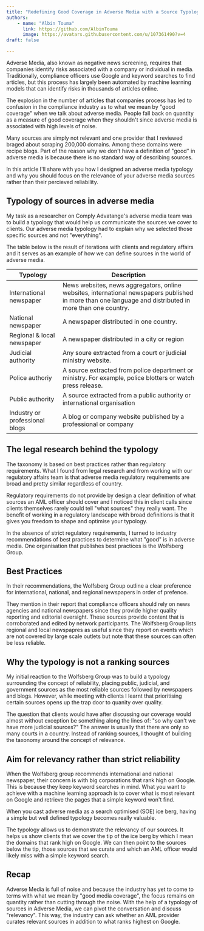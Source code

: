 ```yaml
---
title: "Redefining Good Coverage in Adverse Media with a Source Typology"
authors: 
    - name: "Albin Touma"
      link: https://github.com/AlbinTouma
      image: https://avatars.githubusercontent.com/u/107361490?v=4
draft: false

---
```



Adverse Media, also known as negative news screening, requires that companies identify risks associated with a company or individual in media. Traditionally, compliance officers use Google and keyword searches to find articles, but this process has largely been automated by machine learning models that can identify risks in thousands of articles online. 

The explosion in the number of articles that companies process has led to confusion in the compliance industry as to what we mean by "good coverage" when we talk about adverse media. People fall back on quantity as a measure of good coverage when they shouldn't since adverse media is associated with high levels of noise. 

Many sources are simply not relevant and one provider that I reviewed braged about scraping 200,000 domains. Among these domains were recipe blogs. Part of the reason why we don't have a definition of "good" in adverse media is because there is no standard way of describing sources.


In this article I'll share with you how I designed an adverse media typology and why you should focus on the relevance of your adverse media sources rather than their percieved reliability. 



## Typology of sources in adverse media

My task as a researcher on Comply Advatange's adverse media team was to build a typology that would help us communicate the sources we cover to clients. Our adverse media typology had to explain why we selected those specific sources and not "everything". 

The table below is the result of iterations with clients and regulatory affairs and it serves as an example of how we can define sources in the world of adverse media. 

Typology | Description
---|---
International newspaper | News websites, news aggregators, online websites, international newspapers published in more than one language and distributed in more than one country. |
National newspaper | A newspaper distributed in one country.|
Regional & local newspaper | A newspaper distributed in a city or region |
Judicial authority | Any soure extracted from a court or judicial ministry website. |
Police authoriy | A source extracted from police department or ministry. For example, police blotters or watch press release. |
Public authority | A source extracted from a public authority or international organisation |
Industry or professional blogs | A blog or company website published by a professional or company |

## The legal research behind the typology

The taxonomy is based on best practices rather than regulatory requirements. What I found from legal research and from working with our regulatory affairs team is that adverse media regulatory requirements are broad and pretty similar regardless of country. 

Regulatory requirements do not provide by design a clear definition of what sources an AML officer should cover and I noticed this in client calls since clients themselves rarely could tell "what sources" they really want. The benefit of working in a regulatory landscape with broad definitions is that it gives you freedom to shape and optimise your typology. 

In the absence of strict regulatory requirements, I turned to industry recommendations of best practices to determine what "good" is in adverse media. One organisation that publishes best practices is the Wolfsberg Group.
 
## Best Practices 

In their recommendations, the Wolfsberg Group outline a clear preference for international, national, and regional newspapers in order of prefence.

They mention in their report that compliance officers should rely on news agencies and national newspapers since they provide higher quality reporting and editorial oversight. These sources provide content that is corroborated and edited by network participants. The Wolfsberg Group lists regional and local newspapres as useful since they report on events which are not covered by large scale outlets but note that these sources can often be less reliable. 

## Why the typology is not a ranking sources

My initial reaction to the Wolfsberg Group was to build a typology surrounding the concept of reliability, placing public, judicial, and government sources as the most reliable sources followed by newspapers and blogs. However, while meeting with clients I learnt that prioritising certain sources opens up the trap door to quanity over quality. 

The question that clients would have after discussing our coverage would almost without exception be something along the lines of: "so why can't we have more judicial sources?" The answer is usually that there are only so many courts in a country. Instead of ranking sources, I thought of building the taxonomy around the concept of relevance. 

## Aim for relevancy rather than strict reliability

When the Wolfsberg group recommends international and national newspaper, their concern is with big corporations that rank high on Google. This is because they keep keyword searches in mind. What you want to achieve with a machine learning approach is to cover what is most relevant on Google and retrieve  the pages that a simple keyword won't find. 

When you cast adverse media as a search optimised (SOE) ice berg, having a simple but well defined typology becomes really valuable. 

The typology allows us to demonstrate the relevancy of our sources. It helps us show clients that we cover the tip of the ice berg by which I mean the domains that rank high on Google. We can then point to the sources below the tip, those sources that we curate and which an AML officer would likely miss with a simple keyword search. 


## Recap

Adverse Media is full of noise and because the industry has yet to come to terms with what we mean by "good media coverage", the focus remains on quantity rather than cutting through the noise. With the help of a typology of sources in Adverse Media, we can pivot the conversation and discuss "relevancy". This way, the industry can ask whether an AML provider curates relevant sources in addition to what ranks highest on Google.  



